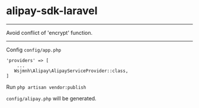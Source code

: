 # alipay-sdk-laravel

---
Avoid conflict of 'encrypt' function.

---
Config `config/app.php` 
```
'providers' => [
    ...
   Wsjmnh\Alipay\AlipayServiceProvider::class,
]
```

Run `php artisan vendor:publish` 

`config/alipay.php` will be generated.
